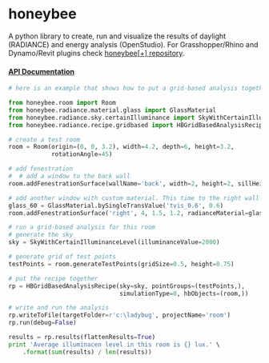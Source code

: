 # honeybee

A python library to create, run and visualize the results of daylight (RADIANCE) and energy analysis (OpenStudio). For Grasshopper/Rhino and Dynamo/Revit plugins check [honeybee[+] repository](https://github.com/ladybug-tools/honeybee-plus).


#### [API Documentation](http://ladybug-tools.github.io/honeybee/doc/)

```python
# here is an example that shows how to put a grid-based analysis together using honeybee

from honeybee.room import Room
from honeybee.radiance.material.glass import GlassMaterial
from honeybee.radiance.sky.certainIlluminance import SkyWithCertainIlluminanceLevel
from honeybee.radiance.recipe.gridbased import HBGridBasedAnalysisRecipe

# create a test room
room = Room(origin=(0, 0, 3.2), width=4.2, depth=6, height=3.2,
            rotationAngle=45)

# add fenestration
#  # add a window to the back wall
room.addFenestrationSurface(wallName='back', width=2, height=2, sillHeight=0.7)

# add another window with custom material. This time to the right wall
glass_60 = GlassMaterial.bySingleTransValue('tvis_0.6', 0.6)
room.addFenestrationSurface('right', 4, 1.5, 1.2, radianceMaterial=glass_60)

# run a grid-based analysis for this room
# generate the sky
sky = SkyWithCertainIlluminanceLevel(illuminanceValue=2000)

# generate grid of test points
testPoints = room.generateTestPoints(gridSize=0.5, height=0.75)

# put the recipe together
rp = HBGridBasedAnalysisRecipe(sky=sky, pointGroups=(testPoints,),
                               simulationType=0, hbObjects=(room,))

# write and run the analysis
rp.writeToFile(targetFolder=r'c:\ladybug', projectName='room')
rp.run(debug=False)

results = rp.results(flattenResults=True)
print 'Average illuminacen level in this room is {} lux.' \
    .format(sum(results) / len(results))
```
